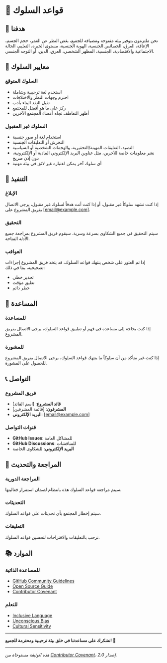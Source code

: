 # 📜 قواعد السلوك

## 🎯 هدفنا

نحن ملتزمون بتوفير بيئة مفتوحة ومضيافة للجميع، بغض النظر عن العمر، حجم الجسم، الإعاقة، العرق، الخصائص الجنسية، الهوية الجنسية، مستوى الخبرة، التعليم، الحالة الاجتماعية والاقتصادية، الجنسية، المظهر الشخصي، العرق، الدين، أو التوجه الجنسي.

## 🌟 معايير السلوك

### السلوك المتوقع
- استخدم لغة ترحيبية وشاملة
- احترم وجهات النظر والاختلافات
- تقبل النقد البناء بأدب
- ركز على ما هو أفضل للمجتمع
- أظهر التعاطف تجاه أعضاء المجتمع الآخرين

### السلوك غير المقبول
- استخدام لغة أو صور جنسية
- التحرش أو التعليقات الجنسية
- التصيد، التعليقات المهينة/التحقيرية، والهجمات الشخصية أو السياسية
- نشر معلومات خاصة للآخرين، مثل عناوين البريد الإلكتروني المادية أو الإلكترونية، دون إذن صريح
- أي سلوك آخر يمكن اعتباره غير لائق في بيئة مهنية

## 🚨 التنفيذ

### الإبلاغ
إذا كنت تشهد سلوكاً غير مقبول، أو إذا كنت أنت هدفاً لسلوك غير مقبول، يرجى الاتصال بفريق المشروع على [email@example.com].

### التحقيق
سيتم التحقيق في جميع الشكاوى بسرعة وسرية. سيقوم فريق المشروع بمراجعة جميع الأدلة المتاحة.

### العواقب
إذا تم العثور على شخص ينتهك قواعد السلوك، قد يتخذ فريق المشروع إجراءات تصحيحية، بما في ذلك:
- تحذير خطي
- تعليق مؤقت
- حظر دائم

## 🤝 المساعدة

### للمساعدة
إذا كنت بحاجة إلى مساعدة في فهم أو تطبيق قواعد السلوك، يرجى الاتصال بفريق المشروع.

### للمشورة
إذا كنت غير متأكد من أن سلوكاً ما ينتهك قواعد السلوك، يرجى الاتصال بفريق المشروع للحصول على المشورة.

## 📞 التواصل

### فريق المشروع
- **قائد المشروع**: [اسم القائد]
- **المشرفون**: [قائمة المشرفين]
- **البريد الإلكتروني**: [email@example.com]

### قنوات التواصل
- **GitHub Issues**: للمشاكل العامة
- **GitHub Discussions**: للمناقشات
- **البريد الإلكتروني**: للشكاوى الخاصة

## 🔄 المراجعة والتحديث

### المراجعة الدورية
سيتم مراجعة قواعد السلوك هذه بانتظام لضمان استمرار فعاليتها.

### التحديثات
سيتم إخطار المجتمع بأي تحديثات على قواعد السلوك.

### التعليقات
نرحب بالتعليقات والاقتراحات لتحسين قواعد السلوك.

## 📚 الموارد

### للمساعدة الذاتية
- [GitHub Community Guidelines](https://docs.github.com/en/github/site-policy/github-community-guidelines)
- [Open Source Guide](https://opensource.guide/)
- [Contributor Covenant](https://www.contributor-covenant.org/)

### للتعلم
- [Inclusive Language](https://inclusivelanguage.com/)
- [Unconscious Bias](https://implicit.harvard.edu/)
- [Cultural Sensitivity](https://www.culturalcompetence.com/)

---

**نشكرك على مساعدتنا في خلق بيئة ترحيبية ومحترمة للجميع! 🌟**

---

*هذه الوثيقة مستوحاة من [Contributor Covenant](https://www.contributor-covenant.org/version/2/0/code_of_conduct.html)، إصدار 2.0.*
